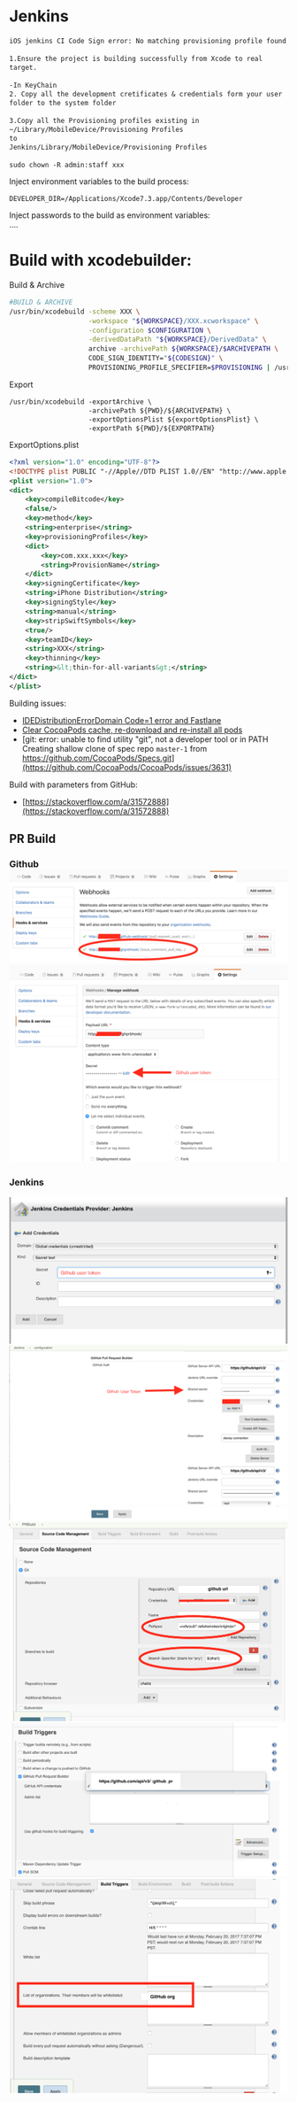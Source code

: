 # Jenkins

```
iOS jenkins CI Code Sign error: No matching provisioning profile found

1.Ensure the project is building successfully from Xcode to real target.

-In KeyChain
2. Copy all the development cretificates & credentials form your user folder to the system folder

3.Copy all the Provisioning profiles existing in
~/Library/MobileDevice/Provisioning Profiles
to
Jenkins/Library/MobileDevice/Provisioning Profiles

sudo chown -R admin:staff xxx
```

Inject environment variables to the build process:

```batch
DEVELOPER_DIR=/Applications/Xcode7.3.app/Contents/Developer
```

Inject passwords to the build as environment variables:  
  ....

# Build with xcodebuilder:

Build & Archive

```bash
#BUILD & ARCHIVE
/usr/bin/xcodebuild -scheme XXX \
                    -workspace "${WORKSPACE}/XXX.xcworkspace" \
                    -configuration $CONFIGURATION \
                    -derivedDataPath "${WORKSPACE}/DerivedData" \
                    archive -archivePath ${WORKSPACE}/$ARCHIVEPATH \
                    CODE_SIGN_IDENTITY="${CODESIGN}" \
                    PROVISIONING_PROFILE_SPECIFIER=$PROVISIONING | /usr/local/bin/xcpretty -sc
```

Export

```batch
/usr/bin/xcodebuild -exportArchive \
                    -archivePath ${PWD}/${ARCHIVEPATH} \
                    -exportOptionsPlist ${exportOptionsPlist} \
                    -exportPath ${PWD}/${EXPORTPATH}
```

ExportOptions.plist

```xml
<?xml version="1.0" encoding="UTF-8"?>
<!DOCTYPE plist PUBLIC "-//Apple//DTD PLIST 1.0//EN" "http://www.apple.com/DTDs/PropertyList-1.0.dtd">
<plist version="1.0">
<dict>
    <key>compileBitcode</key>
    <false/>
    <key>method</key>
    <string>enterprise</string>
    <key>provisioningProfiles</key>
    <dict>
        <key>com.xxx.xxx</key>
        <string>ProvisionName</string>
    </dict>
    <key>signingCertificate</key>
    <string>iPhone Distribution</string>
    <key>signingStyle</key>
    <string>manual</string>
    <key>stripSwiftSymbols</key>
    <true/>
    <key>teamID</key>
    <string>XXX</string>
    <key>thinning</key>
    <string>&lt;thin-for-all-variants&gt;</string>
</dict>
</plist>
```

Building issues:

* [IDEDistributionErrorDomain Code=1 error and Fastlane](http://ajmccall.com/idedistributionerrordomain-code-1-error-and-fastlane/)
* [Clear CocoaPods cache, re-download and re-install all pods](https://gist.github.com/mbinna/4202236)
* [git: error: unable to find utility "git", not a developer tool or in PATH Creating shallow clone of spec repo `master-1` from https://github.com/CocoaPods/Specs.git](https://github.com/CocoaPods/CocoaPods/issues/3631)

Build with parameters from GitHub:
* [https://stackoverflow.com/a/31572888](https://stackoverflow.com/a/31572888)

## PR Build

### Github![](/assets/github_1.png)![](/assets/github_2.png)

### Jenkins

![](/assets/jenkins_1.png)![](/assets/jenkins_2.png)![](/assets/jenkins_3.png)![](/assets/jenkins_4.png)![](/assets/jenkins_5.png)

